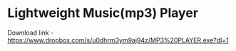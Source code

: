 # Lightweight Music(mp3) Player
Download link - https://www.dropbox.com/s/u0dhrm3ym9aj94z/MP3%20PLAYER.exe?dl=1
